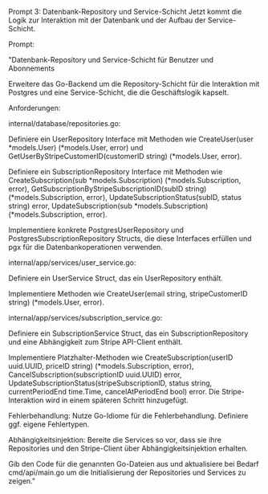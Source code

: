 Prompt 3: Datenbank-Repository und Service-Schicht
Jetzt kommt die Logik zur Interaktion mit der Datenbank und der Aufbau der Service-Schicht.

Prompt:

"Datenbank-Repository und Service-Schicht für Benutzer und Abonnements

Erweitere das Go-Backend um die Repository-Schicht für die Interaktion mit Postgres und eine Service-Schicht, die die Geschäftslogik kapselt.

Anforderungen:

internal/database/repositories.go:

Definiere ein UserRepository Interface mit Methoden wie CreateUser(user *models.User) (*models.User, error) und GetUserByStripeCustomerID(customerID string) (*models.User, error).

Definiere ein SubscriptionRepository Interface mit Methoden wie CreateSubscription(sub *models.Subscription) (*models.Subscription, error), GetSubscriptionByStripeSubscriptionID(subID string) (*models.Subscription, error), UpdateSubscriptionStatus(subID, status string) error, UpdateSubscription(sub *models.Subscription) (*models.Subscription, error).

Implementiere konkrete PostgresUserRepository und PostgresSubscriptionRepository Structs, die diese Interfaces erfüllen und pgx für die Datenbankoperationen verwenden.

internal/app/services/user_service.go:

Definiere ein UserService Struct, das ein UserRepository enthält.

Implementiere Methoden wie CreateUser(email string, stripeCustomerID string) (*models.User, error).

internal/app/services/subscription_service.go:

Definiere ein SubscriptionService Struct, das ein SubscriptionRepository und eine Abhängigkeit zum Stripe API-Client enthält.

Implementiere Platzhalter-Methoden wie CreateSubscription(userID uuid.UUID, priceID string) (*models.Subscription, error), CancelSubscription(subscriptionID uuid.UUID) error, UpdateSubscriptionStatus(stripeSubscriptionID, status string, currentPeriodEnd time.Time, cancelAtPeriodEnd bool) error. Die Stripe-Interaktion wird in einem späteren Schritt hinzugefügt.

Fehlerbehandlung: Nutze Go-Idiome für die Fehlerbehandlung. Definiere ggf. eigene Fehlertypen.

Abhängigkeitsinjektion: Bereite die Services so vor, dass sie ihre Repositories und den Stripe-Client über Abhängigkeitsinjektion erhalten.

Gib den Code für die genannten Go-Dateien aus und aktualisiere bei Bedarf cmd/api/main.go um die Initialisierung der Repositories und Services zu zeigen."
